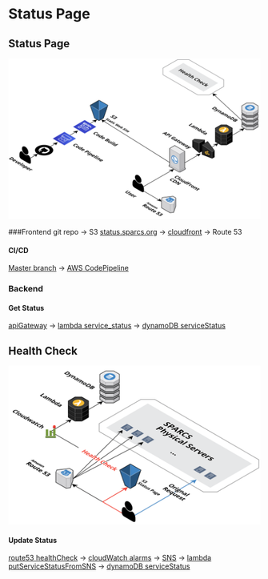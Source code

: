 # Status Page

## Status Page
![image](./docs/web-blueprint.png)

###Frontend
git repo -> S3 [status.sparcs.org](https://s3.console.aws.amazon.com/s3/buckets/status.sparcs.org/?region=ap-northeast-2&tab=overview) -> [cloudfront](https://console.aws.amazon.com/cloudfront/home?region=ap-northeast-2#distribution-settings:E2S5ARYH80LXX5) -> Route 53

#### CI/CD
[Master branch](https://github.com/sparcs-kaist/status-page) -> [AWS CodePipeline](https://ap-northeast-2.console.aws.amazon.com/codesuite/codepipeline/pipelines/sparcs-status-page/view?region=ap-northeast-2)

### Backend

#### Get Status
[apiGateway](https://ap-northeast-2.console.aws.amazon.com/apigateway/home?region=ap-northeast-2#/apis/g9wa9mxyna/stages/production) -> [lambda service_status](https://ap-northeast-2.console.aws.amazon.com/lambda/home?region=ap-northeast-2#/functions) -> [dynamoDB serviceStatus](https://ap-northeast-2.console.aws.amazon.com/dynamodb/home?region=ap-northeast-2#tables:selected=serviceStatus;tab=overview)

## Health Check
![image](./docs/hc-blueprint.png)
#### Update Status
[route53 healthCheck](https://console.aws.amazon.com/route53/healthchecks/home?region=us-east-1#/) -> [cloudWatch alarms](https://console.aws.amazon.com/cloudwatch/home?region=us-east-1#alarmsV2:?alarmFilter=ALL) -> [SNS](https://console.aws.amazon.com/sns/v3/home?region=us-east-1#/topic/arn:aws:sns:us-east-1:666583083672:serviceStatusTopic) -> [lambda putServiceStatusFromSNS](https://ap-northeast-2.console.aws.amazon.com/lambda/home?region=ap-northeast-2#/functions) -> [dynamoDB serviceStatus](https://ap-northeast-2.console.aws.amazon.com/dynamodb/home?region=ap-northeast-2#tables:selected=serviceStatus;tab=overview)
